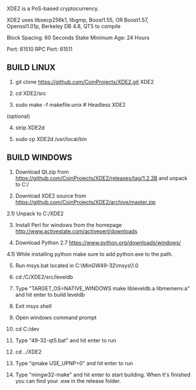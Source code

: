 
XDE2 is a PoS-based cryptocurrency.

XDE2 uses libsecp256k1,
			  libgmp,
			  Boost1.55,
			  OR Boost1.57,  
			  Openssl1.01p,
			  Berkeley DB 4.8,
			  QT5 to compile


Block Spacing: 60 Seconds
Stake Minimum Age: 24 Hours

Port: 61510
RPC Port: 61511


BUILD LINUX
-----------
1) git clone https://github.com/CoinProjects/XDE2.git XDE2

2) cd XDE2/src

3) sudo make -f makefile.unix            # Headless XDE2

(optional)

4) strip XDE2d

5) sudo cp XDE2d /usr/local/bin




BUILD WINDOWS
-------------

1) Download Qt.zip from https://github.com/CoinProjects/XDE2/releases/tag/1.2.3B and unpack to C:/

2) Download XDE2 source from https://github.com/CoinProjects/XDE2/archive/master.zip 

2.1) Unpack to C:/XDE2

3) Install Perl for windows from the homepage http://www.activestate.com/activeperl/downloads

4) Download Python 2.7 https://www.python.org/downloads/windows/

4.1) While installing python make sure to add python.exe to the path.

5) Run msys.bat located in C:\MinGW49-32\msys\1.0

6) cd /C/XDE2/src/leveldb

7) Type "TARGET_OS=NATIVE_WINDOWS make libleveldb.a libmemenv.a" and hit enter to build leveldb

8) Exit msys shell

9) Open windows command prompt

10) cd C:/dev

11) Type "49-32-qt5.bat" and hit enter to run

12) cd ../XDE2

13) Type "qmake USE_UPNP=0" and hit enter to run

14) Type "mingw32-make" and hit enter to start building. When it's finished you can find your .exe in the release folder.
